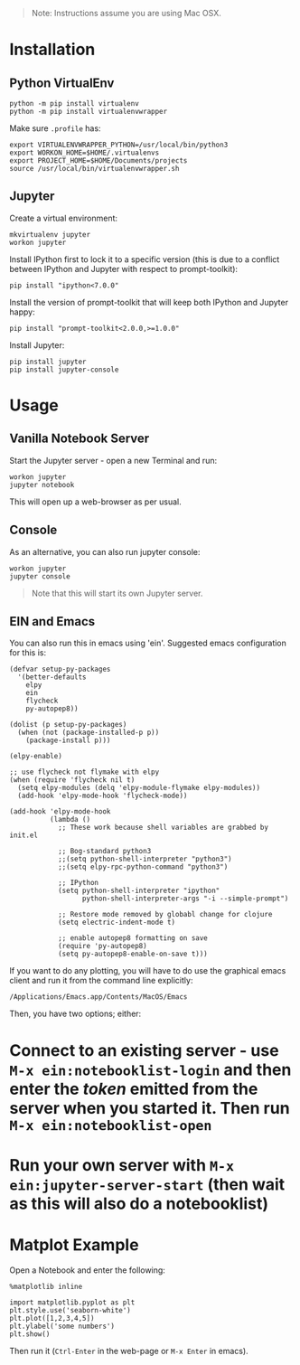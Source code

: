 > Note: Instructions assume you are using Mac OSX.

Installation
============

Python VirtualEnv
-----------------

```
python -m pip install virtualenv
python -m pip install virtualenvwrapper
```

Make sure `.profile` has:
```
export VIRTUALENVWRAPPER_PYTHON=/usr/local/bin/python3
export WORKON_HOME=$HOME/.virtualenvs
export PROJECT_HOME=$HOME/Documents/projects
source /usr/local/bin/virtualenvwrapper.sh
```

Jupyter
-------

Create a virtual environment:
```
mkvirtualenv jupyter
workon jupyter
```

Install IPython first to lock it to a specific version (this is due to a conflict between IPython and Jupyter with respect to prompt-toolkit):
```
pip install "ipython<7.0.0"
```

Install the version of prompt-toolkit that will keep both IPython and Jupyter happy:
```
pip install "prompt-toolkit<2.0.0,>=1.0.0"
```

Install Jupyter:
```
pip install jupyter
pip install jupyter-console
```

Usage
=====

Vanilla Notebook Server
-----------------------

Start the Jupyter server - open a new Terminal and run:
```
workon jupyter
jupyter notebook
```

This will open up a web-browser as per usual.

Console
-------

As an alternative, you can also run jupyter console:
```
workon jupyter
jupyter console
```

> Note that this will start its own Jupyter server.

EIN and Emacs
-------------

You can also run this in emacs using 'ein'. Suggested emacs configuration for this is:
```
(defvar setup-py-packages
  '(better-defaults
    elpy
    ein
    flycheck
    py-autopep8))

(dolist (p setup-py-packages)
  (when (not (package-installed-p p))
    (package-install p)))

(elpy-enable)

;; use flycheck not flymake with elpy
(when (require 'flycheck nil t)
  (setq elpy-modules (delq 'elpy-module-flymake elpy-modules))
  (add-hook 'elpy-mode-hook 'flycheck-mode))

(add-hook 'elpy-mode-hook
          (lambda ()
            ;; These work because shell variables are grabbed by init.el

            ;; Bog-standard python3
            ;;(setq python-shell-interpreter "python3")
            ;;(setq elpy-rpc-python-command "python3")

            ;; IPython
            (setq python-shell-interpreter "ipython"
                  python-shell-interpreter-args "-i --simple-prompt")

            ;; Restore mode removed by globabl change for clojure
            (setq electric-indent-mode t)

            ;; enable autopep8 formatting on save
            (require 'py-autopep8)
            (setq py-autopep8-enable-on-save t)))
```

If you want to do any plotting, you will have to do use the graphical emacs client and run it from the command line explicitly:
```
/Applications/Emacs.app/Contents/MacOS/Emacs
```

Then, you have two options; either:
# Connect to an existing server - use `M-x ein:notebooklist-login` and then enter the _token_ emitted from the server when you started it. Then run `M-x ein:notebooklist-open`
# Run your own server with `M-x ein:jupyter-server-start` (then wait as this will also do a notebooklist)

Matplot Example
===============

Open a Notebook and enter the following:
```
%matplotlib inline

import matplotlib.pyplot as plt
plt.style.use('seaborn-white')
plt.plot([1,2,3,4,5])
plt.ylabel('some numbers')
plt.show()
```
Then run it (`Ctrl-Enter` in the web-page or `M-x Enter` in emacs).
